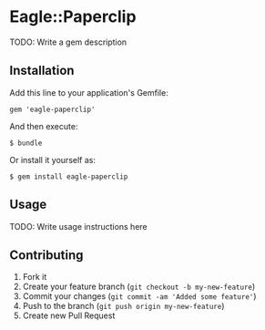 # Eagle::Paperclip

TODO: Write a gem description

## Installation

Add this line to your application's Gemfile:

    gem 'eagle-paperclip'

And then execute:

    $ bundle

Or install it yourself as:

    $ gem install eagle-paperclip

## Usage

TODO: Write usage instructions here

## Contributing

1. Fork it
2. Create your feature branch (`git checkout -b my-new-feature`)
3. Commit your changes (`git commit -am 'Added some feature'`)
4. Push to the branch (`git push origin my-new-feature`)
5. Create new Pull Request
